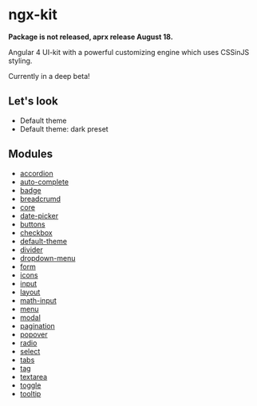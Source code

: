 # ngx-kit

**Package is not released, aprx release August 18.**

Angular 4 UI-kit with a powerful customizing engine which uses CSSinJS styling.

Currently in a deep beta!

## Let's look

* Default theme
* Default theme: dark preset

## Modules

* [accordion](./package/src/accordion)
* [auto-complete](./package/src/auto-complete)
* [badge](./package/src/badge)
* [breadcrumd](./package/src/breadcrumd)
* [core](./package/src/core)
* [date-picker](./package/src/date-picker)
* [buttons](./package/src/buttons)
* [checkbox](./package/src/checkbox)
* [default-theme](./package/src/default-theme)
* [divider](./package/src/divider)
* [dropdown-menu](./package/src/dropdown-menu)
* [form](./package/src/form)
* [icons](./package/src/icons)
* [input](./package/src/input)
* [layout](./package/src/layout)
* [math-input](./package/src/math-input)
* [menu](./package/src/menu)
* [modal](./package/src/modal)
* [pagination](./package/src/pagination)
* [popover](./package/src/popover)
* [radio](./package/src/radio)
* [select](./package/src/select)
* [tabs](./package/src/tabs)
* [tag](./package/src/tag)
* [textarea](./package/src/textarea)
* [toggle](./package/src/toggle)
* [tooltip](./package/src/tooltip)
